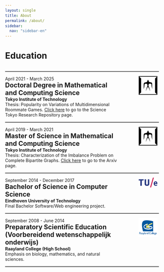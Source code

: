 ```yaml
---
layout: single
title: About
permalink: /about/
sidebar:
  nav: "sidebar-en"
---
```


<div style="margin:0%">
    <h1 style="border-bottom: 0px">Education</h1>
    <div style="margin:inherit">
        <div style="width:100%;overflow: auto">
            <hr style="border-top: 2px solid #a6a6a6;">
            <div style="width:100%;overflow: auto">
                <div style="height:100%; width:74%; float:left;">
                    <p style="margin:inherit">April 2021 - March 2025</p>
                    <h2 style="margin:inherit;border-bottom: 0px">Doctoral Degree in Mathematical and Computing Science</h2>
                    <h4 style="margin:inherit; margin-bottom: 0px;margin-top: 0px;">Tokyo Institute of Technology</h4>
                    <p style="margin:inherit">Thesis: Popularity on Variations of Multidimensional Roommate Games. <a href="https://t2r2.star.titech.ac.jp/cgi-bin/publicationinfo.cgi?q_publication_content_number=CTT100929299">Click here</a> to go to the Science Tokyo Research Repository page.</p>
                </div>
                <div style="margin-left:75%;width:24%;text-align: right;">
                     <img style="width:50%;" src="/assets/images/tokyotech-logo.svg"> 
                </div>
            </div>
        </div>
        <div style="width:100%;overflow: auto">
            <hr style="border-top: 2px solid #a6a6a6;">
            <div style="width:100%;overflow: auto">
                <div style="height:100%; width:74%; float:left;">
                    <p style="margin:inherit">April 2019 - March 2021</p>
                    <h2 style="margin:inherit;border-bottom: 0px">Master of Science in Mathematical and Computing Science</h2>
                    <h4 style="margin:inherit; margin-bottom: 0px;margin-top: 0px;">Tokyo Institute of Technology</h4>
                    <p style="margin:inherit">Thesis: Characterization of the Imbalance Problem on Complete Bipartite Graphs. <a href="https://arxiv.org/abs/2111.00154">Click here</a> to go to the Arxiv page.</p>
                </div>
                <div style="margin-left:75%;width:24%;text-align: right;">
                     <img style="width:50%;" src="/assets/images/tokyotech-logo.svg"> 
                </div>
            </div>
        </div>
        <div style="width:100%;overflow: auto">
            <hr style="border-top: 2px solid #a6a6a6;">
            <div style="width:100%;overflow: auto">
                <div style="height:100%; width:74%; float:left;">
                    <p style="margin:inherit">September 2014 - December 2017</p>
                    <h2 style="margin:inherit;border-bottom: 0px">Bachelor of Science in Computer Science</h2>
                    <h4 style="margin:inherit;margin-top: 0px;">Eindhoven University of Technology</h4>
                    <p style="margin:inherit">Final Bachelor Software/Web engineering project.</p>
                </div>
                <div style="margin-left:75%;width:24%;text-align: right;">
                     <img style="width:50%;" src="/assets/images/tue-logo.svg"> 
                </div>
            </div>
        </div>
        <div style="width:100%;overflow: auto">
            <hr style="border-top: 2px solid #a6a6a6;">
            <div style="width:100%;overflow: auto">
                <div style="height:100%; width:74%; float:left;">
                    <p style="margin:inherit">September 2008 - June 2014</p>
                    <h2 style="margin:inherit;border-bottom: 0px">Preparatory Scientific Education (Voorbereidend wetenschappelijk onderwijs)</h2>
                    <h4 style="margin:inherit;margin-top: 0px;">Raayland College (High School)</h4>
                    <p style="margin:inherit">Emphasis on biology, mathematics, and natural sciences.</p>
                </div>
                <div style="margin-left:75%;width:24%;text-align: right;">
                     <img style="width:50%;" src="/assets/images/raayland-logo.png"> 
                </div>
            </div>
        </div>
    <hr style="border-top: 2px solid #a6a6a6;">
</div>

